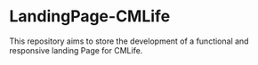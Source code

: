 # LandingPage-CMLife
This repository aims to store the development of a functional and responsive landing Page for CMLife.
